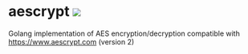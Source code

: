 # aescrypt <img src="https://travis-ci.org/andreacioni/aescrypt.svg?branch=master">
Golang implementation of AES encryption/decryption compatible with https://www.aescrypt.com (version 2)
